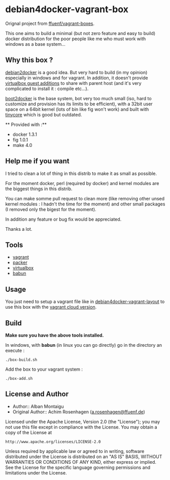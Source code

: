 debian4docker-vagrant-box
=========================

Orignal project from [ffuenf/vagrant-boxes](https://github.com/ffuenf/vagrant-boxes). 

This one aims to build a minimal (but not zero feature and easy to build) docker distribution for the poor people like me who must work with windows as a base system...

Why this box ?
--------------

[debian2docker](https://github.com/unclejack/debian2docker) is a good idea. But very hard to build (in my opinion) especially in windows and for vagrant. In addition, it doesn't provide [virtualbox guest additions](https://www.virtualbox.org/manual/ch04.html) to share with parent host (and it's very complicated to install it : compile etc...).

[boot2docker](https://github.com/boot2docker/boot2docker) is the base system, bot very too much small (iso, hard to customize and provision has its limits to be efficient), with a 32bit user space on a 64bit kernel (lots of bin like fig won't work) and built with [tinycore](http://distro.ibiblio.org/tinycorelinux/) which is good but outdated.

** Provided with :**

* docker 1.3.1
* fig 1.0.1
* make 4.0

Help me if you want
-------------------

I tried to clean a lot of thing in this distrib to make it as small as possible. 

For the moment docker, perl (required by docker) and kernel modules are the biggest things in this distrib.

You can make somme pull request to clean more (like removing other unsed kernel modules : I hadn't the time for the moment) and other small packages (I removed only the bigest for the moment).

In addition any feature or bug fix would be appreciated.

Thanks a lot.

Tools
-----

* [vagrant](http://vagrantup.com)
* [packer](http://packer.io)
* [virtualbox](https://www.virtualbox.org/)
* [babun](http://babun.github.io/)

Usage
-----

You just need to setup a vagrant file like in [debian4docker-vagrant-layout](https://github.com/AlbanMontaigu/debian4docker-vagrant-layout) to use this box with the [vagrant cloud version](https://vagrantcloud.com/AlbanMontaigu/boxes/debian4docker).

Build
-----

**Make sure you have the above tools installed.**

In windows, with **babun** (in linux you can go directly) go in the directory an execute :

```
./box-build.sh
```

Add the box to your vagrant system :

```
./box-add.sh
```

License and Author
------------------

* Author:: Alban Montaigu
* Original Author:: Achim Rosenhagen (a.rosenhagen@ffuenf.de)

Licensed under the Apache License, Version 2.0 (the "License");
you may not use this file except in compliance with the License.
You may obtain a copy of the License at

    http://www.apache.org/licenses/LICENSE-2.0

Unless required by applicable law or agreed to in writing, software
distributed under the License is distributed on an "AS IS" BASIS,
WITHOUT WARRANTIES OR CONDITIONS OF ANY KIND, either express or implied.
See the License for the specific language governing permissions and
limitations under the License.
